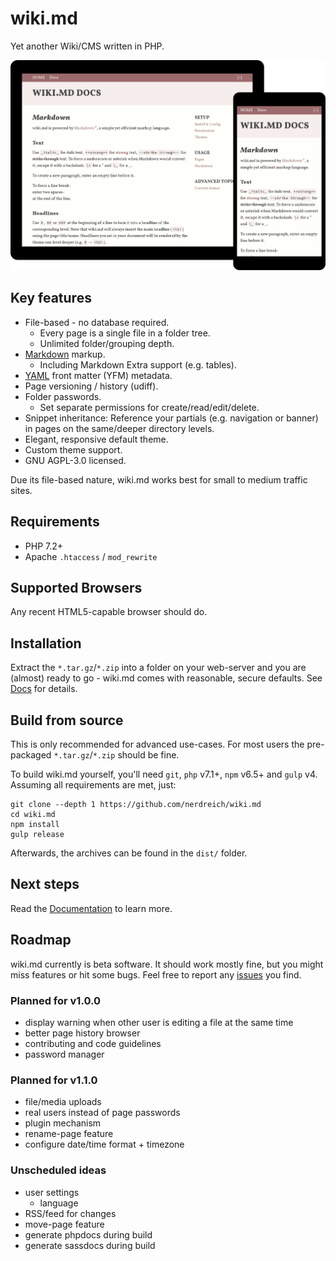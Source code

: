 # wiki.md

Yet another Wiki/CMS written in PHP.

![wiki.md](preview.png)

## Key features

* File-based - no database required.
  * Every page is a single file in a folder tree.
  * Unlimited folder/grouping depth.
* [Markdown](https://en.wikipedia.org/wiki/Markdown) markup.
  * Including Markdown Extra support (e.g. tables).
* [YAML](https://en.wikipedia.org/wiki/YAML) front matter (YFM) metadata.
* Page versioning / history (udiff).
* Folder passwords.
  * Set separate permissions for create/read/edit/delete.
* Snippet inheritance: Reference your partials (e.g. navigation or banner) in pages on the same/deeper directory levels.
* Elegant, responsive default theme.
* Custom theme support.
* GNU AGPL-3.0 licensed.

Due its file-based nature, wiki.md works best for small to medium traffic sites.

## Requirements

* PHP 7.2+
* Apache `.htaccess` / `mod_rewrite`

## Supported Browsers

Any recent HTML5-capable browser should do.

## Installation

Extract the `*.tar.gz`/`*.zip` into a folder on your web-server and you are (almost) ready to go - wiki.md comes with reasonable, secure defaults. See [Docs](docs/README.md) for details.

## Build from source

This is only recommended for advanced use-cases. For most users the pre-packaged `*.tar.gz`/`*.zip` should be fine.

To build wiki.md yourself, you'll need `git`, `php` v7.1+, `npm` v6.5+ and `gulp` v4. Assuming all requirements are met, just:

```
git clone --depth 1 https://github.com/nerdreich/wiki.md
cd wiki.md
npm install
gulp release
```

Afterwards, the archives can be found in the `dist/` folder.

## Next steps

Read the [Documentation](docs/) to learn more.

## Roadmap

wiki.md currently is beta software. It should work mostly fine, but you might miss features or hit some bugs. Feel free to report any [issues](https://github.com/nerdreich/wiki.md/issues) you find.

### Planned for v1.0.0

* display warning when other user is editing a file at the same time
* better page history browser
* contributing and code guidelines
* password manager

### Planned for v1.1.0

* file/media uploads
* real users instead of page passwords
* plugin mechanism
* rename-page feature
* configure date/time format + timezone

### Unscheduled ideas

* user settings
  * language
* RSS/feed for changes
* move-page feature
* generate phpdocs during build
* generate sassdocs during build

